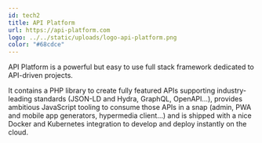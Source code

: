 ```yaml
---
id: tech2
title: API Platform
url: https://api-platform.com
logo: ../../static/uploads/logo-api-platform.png
color: "#68cdce"
---
```

API Platform is a powerful but easy to use full stack framework dedicated to API-driven projects.

It contains a PHP library to create fully featured APIs supporting industry-leading standards (JSON-LD and Hydra, GraphQL, OpenAPI...),
provides ambitious JavaScript tooling to consume those APIs in a snap (admin, PWA and mobile app generators, hypermedia client...)
and is shipped with a nice Docker and Kubernetes integration to develop and deploy instantly on the cloud.